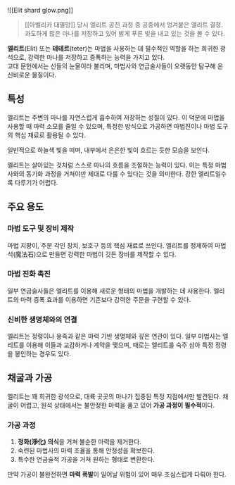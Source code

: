 ![[Elit shard glow.png]]
> [[아벨리카 대멸망]] 당시 엘리트 공진 과정 중 공중에서 엉겨붙은 엘리트 결정. 
> 과도하게 많은 마나를 저장하고 있어 밝게 푸른 빛을 내고 있는 것을 볼 수 있다.

**엘리트**(Elit) 또는 **테테르**(teter)는 마법을 사용하는 데 필수적인 역할을 하는 희귀한 광석으로, 강력한 마나를 저장하고 증폭하는 능력을 가지고 있다.  
고대 문헌에서는 신들의 눈물이라 불리며, 마법사와 연금술사들이 오랫동안 탐구해 온 신비로운 물질이다.

## 특성

엘리트는 주변의 마나를 자연스럽게 흡수하여 저장하는 성질이 있다. 이 덕분에 마법을 사용할 때 마력 소모를 줄일 수 있으며, 특정한 방식으로 가공하면 마법진이나 마법 도구의 핵심 재료로 활용될 수 있다.

일반적으로 하늘색 빛을 띠며, 내부에서 은은한 빛이 흐르는 듯한 모습을 보인다.

엘리트는 살아있는 것처럼 스스로 마나의 흐름을 조절하는 능력이 있다. 이는 특정 마법사와의 동기화 과정을 거쳐야만 제대로 다룰 수 있다는 것을 의미한다. 강한 엘리트일수록 다루기가 어렵다.

## 주요 용도

### 마법 도구 및 장비 제작
마법 지팡이, 주문 각인 장치, 보호구 등의 핵심 재료로 쓰인다. 엘리트를 정제하여 마법석(魔法石)으로 만들면 강력한 마법이 깃든 장비를 제작할 수 있다.

### 마법 진화 촉진
일부 연금술사들은 엘리트를 이용해 새로운 형태의 마법을 개발하는 데 사용한다. 엘리트의 마력 증폭 효과를 이용하면 기존보다 강력한 주문을 구현할 수 있다.

### 신비한 생명체와의 연결
엘리트는 정령이나 용족과 같은 마력 기반 생명체와 깊은 연관이 있다. 일부 마법사는 엘리트를 이용해 이들과 교감하거나 계약을 맺으며, 때로는 엘리트를 숙주 삼아 특정 정령을 봉인하는 경우도 있다.

## 채굴과 가공

엘리트는 꽤 희귀한 광석으로, 대륙 곳곳의 마나가 집중된 특정 지점에서만 발견된다. 채굴이 어렵고, 원석 상태에서는 불안정한 마력을 품고 있어 **가공 과정이 필수적**이다.

### 가공 과정
1. **정화(淨化) 의식**을 거쳐 불순한 마력을 제거한다.  
2. 숙련된 마법사의 마력 조율을 통해 안정성을 확보한다.  
3. 특수한 연금술적 가공을 거쳐 원하는 형태로 변환한다.

만약 가공이 불완전하면 **마력 폭발**이 일어날 위험이 있어 매우 조심스럽게 다뤄야 한다.